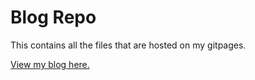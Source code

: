 # Blog Repo

This contains all the files that are hosted on my gitpages.

[View my blog here.](https://burntxnoodle.github.io/)
